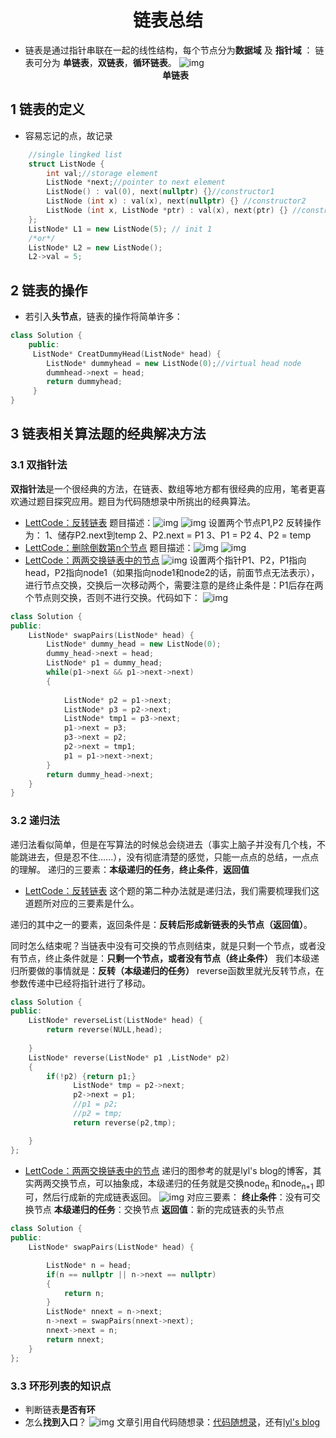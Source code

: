 #  <center> 链表总结</center>
- 链表是通过指针串联在一起的线性结构，每个节点分为**数据域** 及 **指针域** ：
  链表可分为 **单链表**，**双链表**，**循环链表**。
  ![img](https://img2023.cnblogs.com/blog/3076422/202301/3076422-20230108104642932-476605465.png)<center>**单链表**</center>

## 1 链表的定义
- 容易忘记的点，故记录
```c++
    //single lingked list
    struct ListNode {
        int val;//storage element
        ListNode *next;//pointer to next element
        ListNode() : val(0), next(nullptr) {}//constructor1
        ListNode (int x) : val(x), next(nullptr) {} //constructor2
        ListNode (int x, ListNode *ptr) : val(x), next(ptr) {} //constructor3
    };
    ListNode* L1 = new ListNode(5); // init 1
    /*or*/
    ListNode* L2 = new ListNode();
    L2->val = 5;
```
## 2 链表的操作
- 若引入**头节点**，链表的操作将简单许多：
```c++
class Solution {
    public:
     ListNode* CreatDummyHead(ListNode* head) {
        ListNode* dummyhead = new ListNode(0);//virtual head node
        dummhead->next = head;
        return dummyhead;
     }
}
```
## 3 链表相关算法题的经典解决方法
### 3.1 双指针法
**双指针法**是一个很经典的方法，在链表、数组等地方都有很经典的应用，笔者更喜欢通过题目探究应用。题目为代码随想录中所挑出的经典算法。
- [LettCode：反转链表](https://leetcode.cn/problems/reverse-linked-list/)
题目描述：![img](https://img2023.cnblogs.com/blog/3076422/202301/3076422-20230117110812075-820861756.png)
![img](https://img2023.cnblogs.com/blog/3076422/202301/3076422-20230108120000774-1348443087.png)
设置两个节点P1,P2
反转操作为：
1、储存P2.next到temp
2、P2.next = P1
3、P1 = P2
4、P2 = temp
- [LettCode：删除倒数第n个节点](https://leetcode.cn/problems/remove-nth-node-from-end-of-list/)
题目描述：![img](https://img2023.cnblogs.com/blog/3076422/202301/3076422-20230117111013256-1920009254.png)
![img](https://img2023.cnblogs.com/blog/3076422/202301/3076422-20230108121912678-2092651744.png)
- [LettCode：两两交换链表中的节点](https://leetcode.cn/problems/swap-nodes-in-pairs/)
![img](https://img2023.cnblogs.com/blog/3076422/202301/3076422-20230117111048619-1076927844.png)
设置两个指针P1、P2，P1指向head，P2指向node1（如果指向node1和node2的话，前面节点无法表示），进行节点交换，交换后一次移动两个，需要注意的是终止条件是：P1后存在两个节点则交换，否则不进行交换。代码如下：
![img](https://img2023.cnblogs.com/blog/3076422/202301/3076422-20230109121511699-1342552351.png)
```c++
class Solution {
public:
    ListNode* swapPairs(ListNode* head) {
        ListNode* dummy_head = new ListNode(0);
        dummy_head->next = head;
        ListNode* p1 = dummy_head;
        while(p1->next && p1->next->next)
        {
            
            ListNode* p2 = p1->next;
            ListNode* p3 = p2->next;
            ListNode* tmp1 = p3->next;
            p1->next = p3;
            p3->next = p2;
            p2->next = tmp1;
            p1 = p1->next->next;    
        }
        return dummy_head->next;
    }
}
```
### 3.2 递归法
递归法看似简单，但是在写算法的时候总会绕进去（事实上脑子并没有几个栈，不能跳进去，但是忍不住......），没有彻底清楚的感觉，只能一点点的总结，一点点的理解。
递归的三要素：**本级递归的任务**，**终止条件**，**返回值**
- [LettCode：反转链表](https://leetcode.cn/problems/reverse-linked-list/)
这个题的第二种办法就是递归法，我们需要梳理我们这道题所对应的三要素是什么。

递归的其中之一的要素，返回条件是：**反转后形成新链表的头节点（返回值）**。

同时怎么结束呢？当链表中没有可交换的节点则结束，就是只剩一个节点，或者没有节点，终止条件就是：**只剩一个节点，或者没有节点（终止条件）**
我们本级递归所要做的事情就是：**反转（本级递归的任务）**
reverse函数里就光反转节点，在参数传递中已经将指针进行了移动。
```c++
class Solution {
public:
    ListNode* reverseList(ListNode* head) {
        return reverse(NULL,head);
              
    }
    ListNode* reverse(ListNode* p1 ,ListNode* p2)
    {
        if(!p2) {return p1;}
              ListNode* tmp = p2->next;
              p2->next = p1;
              //p1 = p2;
              //p2 = tmp;
              return reverse(p2,tmp);

    }
};
```
- [LettCode：两两交换链表中的节点](https://leetcode.cn/problems/swap-nodes-in-pairs/)
递归的图参考的就是lyl's blog的博客，其实两两交换节点，可以抽象成，本级递归的任务就是交换node<sub>n</sub> 和node<sub>n+1</sub> 即可，然后行成新的完成链表返回。
![img](https://img2023.cnblogs.com/blog/3076422/202301/3076422-20230109124429437-461536566.png)
对应三要素：
**终止条件**：没有可交换节点
**本级递归的任务**：交换节点
**返回值**：新的完成链表的头节点
```c++
class Solution {
public:
    ListNode* swapPairs(ListNode* head) {

        ListNode* n = head;
        if(n == nullptr || n->next == nullptr)
        {
            return n;
        }
        ListNode* nnext = n->next;
        n->next = swapPairs(nnext->next);
        nnext->next = n;
        return nnext;
    }
};
```
### 3.3 环形列表的知识点
- 判断链表**是否有环**
- 怎么**找到入口**？
![img](https://img2023.cnblogs.com/blog/3076422/202301/3076422-20230108230608724-1253380609.png)
文章引用自代码随想录：[代码随想录](https://www.programmercarl.com/)，还有[lyl's blog](https://lyl0724.github.io/about/)